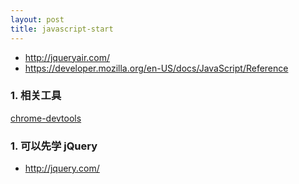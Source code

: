 ```yaml
---
layout: post
title: javascript-start
---
```

- <http://jqueryair.com/>
- <https://developer.mozilla.org/en-US/docs/JavaScript/Reference>

### 1. 相关工具

[chrome-devtools](http://happycasts.net/episodes/40)

### 1. 可以先学 jQuery

- <http://jquery.com/>

